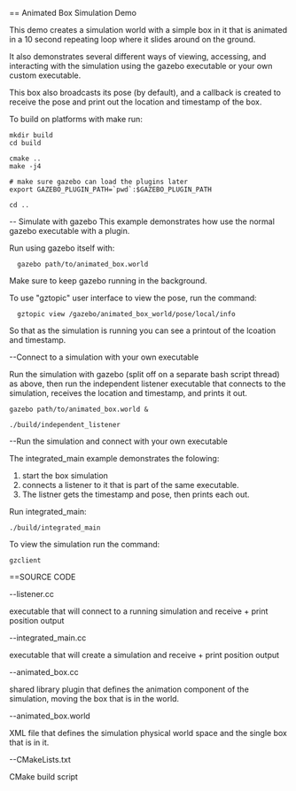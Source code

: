 == Animated Box Simulation Demo

This demo creates a simulation world
with a simple box in it that is animated
in a 10 second repeating loop where it slides 
around on the ground.

It also demonstrates several different ways of viewing,
accessing, and interacting with the simulation using
the gazebo executable or your own custom executable.

This box also broadcasts its pose (by default),
and a callback is created to receive the pose
and print out the location and timestamp of the box.


To build on platforms with make run:

    mkdir build
    cd build

    cmake ..
    make -j4
        
    # make sure gazebo can load the plugins later
    export GAZEBO_PLUGIN_PATH=`pwd`:$GAZEBO_PLUGIN_PATH
    
    cd ..



-- Simulate with gazebo
This example demonstrates how use the normal 
gazebo executable with a plugin.

Run using gazebo itself with:

      gazebo path/to/animated_box.world

Make sure to keep gazebo running in the background.

To use "gztopic" user interface to view the pose, run the command:

      gztopic view /gazebo/animated_box_world/pose/local/info
  
So that as the simulation is running you can see a 
printout of the lcoation and timestamp.


--Connect to a simulation with your own executable

Run the simulation with gazebo (split off on a separate bash script thread)
as above, then run the independent listener executable that
connects to the simulation, receives the location and timestamp,
and prints it out.
 
    gazebo path/to/animated_box.world &
      
    ./build/independent_listener


--Run the simulation and connect with your own executable

The integrated_main example demonstrates the folowing:

1. start the box simulation 
2. connects a listener to it that is part of the same executable. 
3. The listner gets the timestamp and pose, then prints each out.

Run integrated_main:
   
    ./build/integrated_main


To view the simulation run the command:

    gzclient


==SOURCE CODE

--listener.cc

  executable that will connect to a running simulation and receive + print position output
  
--integrated_main.cc

  executable that will create a simulation and receive + print position output

--animated_box.cc

  shared library plugin that defines the animation component of the simulation, moving the box that is in the world.
  

--animated_box.world

  XML file that defines the simulation physical world space and the single box that is in it.

--CMakeLists.txt
  
  CMake build script
